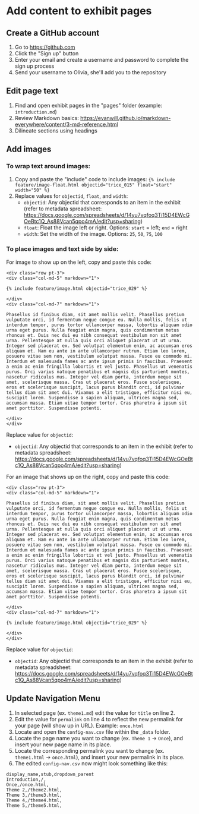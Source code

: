 # Add content to exhibit pages


## Create a GitHub account

1. Go to <https://github.com>
2. Click the "Sign up" button
3. Enter your email and create a username and password to complete the sign up process
4. Send your username to Olivia, she'll add you to the repository

## Edit page text

1. Find and open exhibit pages in the "pages" folder (example: `introduction.md`)
2. Review Markdown basics: <https://evanwill.github.io/markdown-everywhere/content/3-md-reference.html>
3. Dilineate sections using headings

## Add images

### To wrap text around images:

1. Copy and paste the "include" code to include images: `{% include feature/image-float.html objectid="trice_015" float="start" width="50" %}`
2. Replace values for `objectid`, `float`, and `width`:
    - `objectid`: Any objectid that corresponds to an item in the exhibit (refer to metadata spreadsheet: <https://docs.google.com/spreadsheets/d/14yu7vqfoq3Ti15D4EWcGOeBtc1Q_As88Vcan5qpo4mA/edit?usp=sharing>)
    - `float`: Float the image left or right. Options: `start` = left; `end` = right
    - `width`: Set the width of the image. Options: `25`, `50`, `75`, `100`

### To place images and text side by side:

For image to show up on the left, copy and paste this code:

```
<div class="row pt-3">
<div class="col-md-5" markdown="1">

{% include feature/image.html objectid="trice_029" %}

</div>
<div class="col-md-7" markdown="1">

Phasellus id finibus diam, sit amet mollis velit. Phasellus pretium vulputate orci, id fermentum neque congue eu. Nulla mollis, felis ut interdum tempor, purus tortor ullamcorper massa, lobortis aliquam odio urna eget purus. Nulla feugiat enim magna, quis condimentum metus rhoncus et. Duis nec dui eu nibh consequat vestibulum non sit amet urna. Pellentesque at nulla quis orci aliquet placerat ut ut urna. Integer sed placerat ex. Sed volutpat elementum enim, ac accumsan eros aliquam et. Nam eu ante in ante ullamcorper rutrum. Etiam leo lorem, posuere vitae sem non, vestibulum volutpat massa. Fusce eu commodo mi. Interdum et malesuada fames ac ante ipsum primis in faucibus. Praesent a enim ac enim fringilla lobortis et vel justo. Phasellus ut venenatis purus. Orci varius natoque penatibus et magnis dis parturient montes, nascetur ridiculus mus. Integer vel diam porta, interdum neque sit amet, scelerisque massa. Cras ut placerat eros. Fusce scelerisque, eros et scelerisque suscipit, lacus purus blandit orci, id pulvinar tellus diam sit amet dui. Vivamus a elit tristique, efficitur nisi eu, suscipit lorem. Suspendisse a sapien aliquam, ultrices magna sed, accumsan massa. Etiam vitae tempor tortor. Cras pharetra a ipsum sit amet porttitor. Suspendisse potenti.

</div>
</div>
```

Replace value for `objectid`:
- `objectid`: Any objectid that corresponds to an item in the exhibit (refer to metadata spreadsheet: <https://docs.google.com/spreadsheets/d/14yu7vqfoq3Ti15D4EWcGOeBtc1Q_As88Vcan5qpo4mA/edit?usp=sharing>)

For an image that shows up on the right, copy and paste this code:

```
<div class="row pt-3">
<div class="col-md-5" markdown="1">

Phasellus id finibus diam, sit amet mollis velit. Phasellus pretium vulputate orci, id fermentum neque congue eu. Nulla mollis, felis ut interdum tempor, purus tortor ullamcorper massa, lobortis aliquam odio urna eget purus. Nulla feugiat enim magna, quis condimentum metus rhoncus et. Duis nec dui eu nibh consequat vestibulum non sit amet urna. Pellentesque at nulla quis orci aliquet placerat ut ut urna. Integer sed placerat ex. Sed volutpat elementum enim, ac accumsan eros aliquam et. Nam eu ante in ante ullamcorper rutrum. Etiam leo lorem, posuere vitae sem non, vestibulum volutpat massa. Fusce eu commodo mi. Interdum et malesuada fames ac ante ipsum primis in faucibus. Praesent a enim ac enim fringilla lobortis et vel justo. Phasellus ut venenatis purus. Orci varius natoque penatibus et magnis dis parturient montes, nascetur ridiculus mus. Integer vel diam porta, interdum neque sit amet, scelerisque massa. Cras ut placerat eros. Fusce scelerisque, eros et scelerisque suscipit, lacus purus blandit orci, id pulvinar tellus diam sit amet dui. Vivamus a elit tristique, efficitur nisi eu, suscipit lorem. Suspendisse a sapien aliquam, ultrices magna sed, accumsan massa. Etiam vitae tempor tortor. Cras pharetra a ipsum sit amet porttitor. Suspendisse potenti.

</div>
<div class="col-md-7" markdown="1">

{% include feature/image.html objectid="trice_029" %}

</div>
</div>
```

Replace value for `objectid`:
- `objectid`: Any objectid that corresponds to an item in the exhibit (refer to metadata spreadsheet: <https://docs.google.com/spreadsheets/d/14yu7vqfoq3Ti15D4EWcGOeBtc1Q_As88Vcan5qpo4mA/edit?usp=sharing>)

## Update Navigation Menu

1. In selected page (ex. `theme1.md`) edit the value for `title` on line 2.
2. Edit the value for `permalink` on line 4 to reflect the new permalink for your page (will show up in URL). Example: `once.html`
3. Locate and open the `config-nav.csv` file within the `_data` folder.
4. Locate the page name you want to change (ex. `Theme 1` -> `Once`), and insert your new page name in its place.
5. Locate the corresponding permalink you want to change (ex. `theme1.html` -> `once.html`), and insert your new permalink in its place.
6. The edited `config-nav.csv` now might look something like this:

```
display_name,stub,dropdown_parent
Introduction,/,
Once,/once.html,
Theme 2,/theme2.html,
Theme 3,/theme3.html,
Theme 4,/theme4.html,
Theme 5,/theme5.html,
```